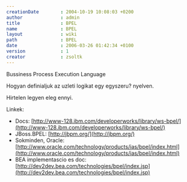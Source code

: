 ```yaml
---
creationDate        : 2004-10-19 10:08:03 +0200 
author              : admin 
title               : BPEL 
name                : BPEL 
layout              : wiki 
path                : BPEL 
date                : 2006-03-26 01:42:34 +0100 
version             : 1 
creator             : zsoltk 
---
```

Bussiness Process Execution Language

Hogyan definialjuk az uzleti logikat egy egyszeru? nyelven.

Hirtelen legyen eleg ennyi.

Linkek:

*   Docs: [http://www-128.ibm.com/developerworks/library/ws-bpel/](http://www-128.ibm.com/developerworks/library/ws-bpel/)
*   JBoss.BPEL: [http://jbpm.org/](http://jbpm.org/)
*   Sokminden, Oracle: [http://www.oracle.com/technology/products/ias/bpel/index.html](http://www.oracle.com/technology/products/ias/bpel/index.html)
*   BEA implementascio es doc: [http://dev2dev.bea.com/technologies/bpel/index.jsp](http://dev2dev.bea.com/technologies/bpel/index.jsp)
